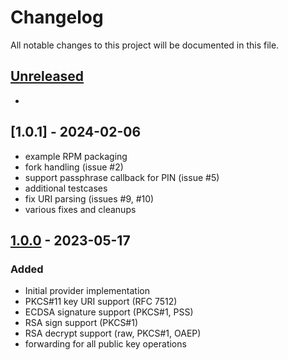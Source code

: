 # Changelog

All notable changes to this project will be documented in this file.

## [Unreleased]

-

## [1.0.1] - 2024-02-06

- example RPM packaging
- fork handling (issue #2)
- support passphrase callback for PIN (issue #5)
- additional testcases
- fix URI parsing (issues #9, #10)
- various fixes and cleanups

## [1.0.0] - 2023-05-17

### Added

- Initial provider implementation
- PKCS\#11 key URI support (RFC 7512)
- ECDSA signature support (PKCS\#1, PSS)
- RSA sign support (PKCS\#1)
- RSA decrypt support (raw, PKCS\#1, OAEP)
- forwarding for all public key operations

[unreleased]: https://github.com/opencryptoki/openssl-pkcs11-sign-provider/compare/v1.0.0...HEAD
[1.0.0]: https://github.com/opencryptoki/openssl-pkcs11-sign-provider/compare/base...v1.0.0

